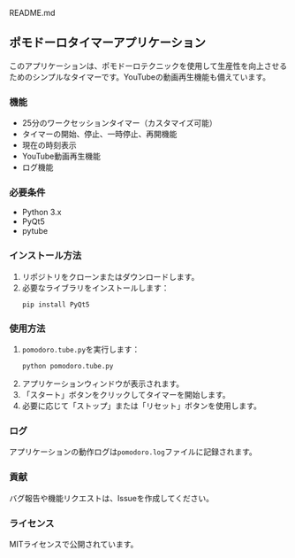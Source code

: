 README.md

## ポモドーロタイマーアプリケーション

このアプリケーションは、ポモドーロテクニックを使用して生産性を向上させるためのシンプルなタイマーです。YouTubeの動画再生機能も備えています。

### 機能

- 25分のワークセッションタイマー（カスタマイズ可能）
- タイマーの開始、停止、一時停止、再開機能
- 現在の時刻表示
- YouTube動画再生機能
- ログ機能

### 必要条件

- Python 3.x
- PyQt5
- pytube

### インストール方法

1. リポジトリをクローンまたはダウンロードします。
2. 必要なライブラリをインストールします：
   ```
   pip install PyQt5
   ```

### 使用方法

1. `pomodoro.tube.py`を実行します：
   ```
   python pomodoro.tube.py
   ```
2. アプリケーションウィンドウが表示されます。
3. 「スタート」ボタンをクリックしてタイマーを開始します。
4. 必要に応じて「ストップ」または「リセット」ボタンを使用します。

### ログ

アプリケーションの動作ログは`pomodoro.log`ファイルに記録されます。

### 貢献

バグ報告や機能リクエストは、Issueを作成してください。

### ライセンス
MITライセンスで公開されています。
